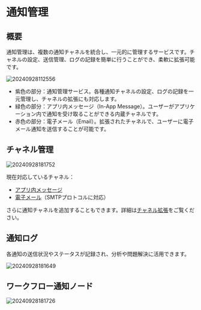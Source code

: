 # 通知管理

<PluginInfo name="notification-manager"></PluginInfo>

## 概要

通知管理は、複数の通知チャネルを統合し、一元的に管理するサービスです。チャネルの設定、送信管理、ログの記録を簡単に行うことができ、柔軟に拡張可能です。

![20240928112556](https://static-docs.nocobase.com/20240928112556.png)

- 紫色の部分：通知管理サービス。各種通知チャネルの設定、ログの記録を一元管理し、チャネルの拡張にも対応します。
- 緑色の部分：アプリ内メッセージ（In-App Message）。ユーザーがアプリケーション内で通知を受け取ることができる内蔵チャネルです。
- 赤色の部分：電子メール（Email）。拡張されたチャネルで、ユーザーに電子メール通知を送信することが可能です。

## チャネル管理

![20240928181752](https://static-docs.nocobase.com/20240928181752.png)

現在対応しているチャネル：

- [アプリ内メッセージ](/handbook/notification-in-app-message)
- [電子メール](/handbook/notification-email)（SMTPプロトコルに対応）

さらに通知チャネルを追加することもできます。詳細は[チャネル拡張](./extension)をご覧ください。

## 通知ログ

各通知の送信状況やステータスが記録され、分析や問題解決に活用できます。

![20240928181649](https://static-docs.nocobase.com/20240928181649.png)

## ワークフロー通知ノード

![20240928181726](https://static-docs.nocobase.com/20240928181726.png)
